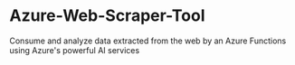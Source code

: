 # Azure-Web-Scraper-Tool
Consume and analyze data extracted from the web by an Azure Functions using Azure's powerful AI services
